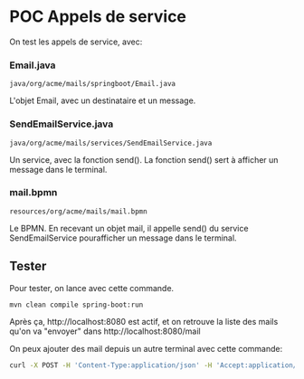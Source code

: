 # POC Appels de service

On test les appels de service, avec:

### Email.java
```
java/org/acme/mails/springboot/Email.java
```
L'objet Email, avec un destinataire et un message.


### SendEmailService.java
```
java/org/acme/mails/services/SendEmailService.java
```
Un service, avec la fonction send(). 
La fonction send() sert à afficher un message dans le terminal.

### mail.bpmn
```
resources/org/acme/mails/mail.bpmn
```
Le BPMN.
En recevant un objet mail, il appelle send() du service SendEmailService pourafficher un message dans le terminal.


## Tester

Pour tester, on lance avec cette commande.
```
mvn clean compile spring-boot:run
```

Après ça, http://localhost:8080 est actif, et on retrouve la liste des mails qu'on va "envoyer" dans http://localhost:8080/mail

On peux ajouter des mail depuis un autre terminal avec cette commande:
```sh
curl -X POST -H 'Content-Type:application/json' -H 'Accept:application/json' -d '{"recipient" : "adressemail@mail.com", "message" : "Salut"}' http://localhost:8080/mail
```

